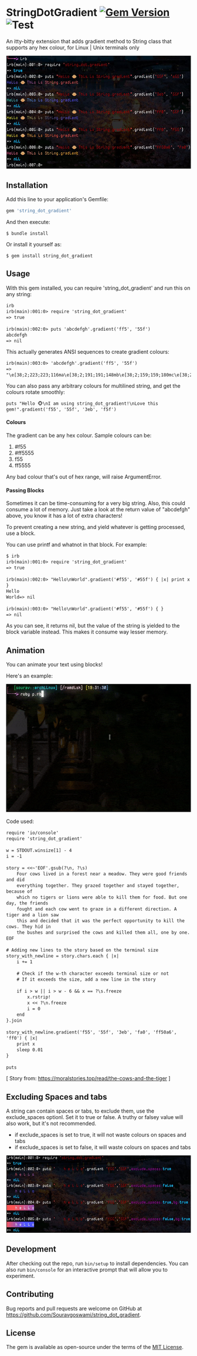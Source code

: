 # StringDotGradient [![Gem Version](https://badge.fury.io/rb/string_dot_gradient.svg)](https://rubygems.org/gems/string_dot_gradient) ![Test](https://github.com/souravgoswami/string_dot_gradient/workflows/StringDotGradient/badge.svg)

An itty-bitty extension that adds gradient method to String class that supports any hex colour, for Linux | Unix terminals only

![Preview](https://github.com/Souravgoswami/string_dot_gradient/blob/master/images/preview.jpg)

## Installation
Add this line to your application's Gemfile:

```ruby
gem 'string_dot_gradient'
```

And then execute:

```
$ bundle install
```

Or install it yourself as:

```
$ gem install string_dot_gradient
```

## Usage

With this gem installed, you can require 'string_dot_gradient' and run this on any string:

```
irb
irb(main):001:0> require 'string_dot_gradient'
=> true

irb(main):002:0> puts 'abcdefgh'.gradient('ff5', '55f')
abcdefgh
=> nil
```

This actually generates ANSI sequences to create gradient colours:

```
irb(main):003:0> 'abcdefgh'.gradient('ff5', '55f')
=> "\e[38;2;223;223;116ma\e[38;2;191;191;148mb\e[38;2;159;159;180mc\e[38;2;127;127;212md\e[38;2;95;95;244me\e[38;2;63;63;255mf\e[38;2;31;31;255mg\e[38;2;0;0;255mh\e[0m"
```

You can also pass any arbitrary colours for multilined string, and get the colours rotate smoothly:

```
puts "Hello 🐵\nI am using string_dot_gradient!\nLove this gem!".gradient('f55', '55f', '3eb', 'f5f')
```

#### Colours

The gradient can be any hex colour. Sample colours can be:

1. #f55
2. #ff5555
3. f55
4. ff5555

Any bad colour that's out of hex range, will raise ArgumentError.

#### Passing Blocks
Sometimes it can be time-consuming for a very big string. Also, this could consume a lot of memory.
Just take a look at the return value of "abcdefgh" above, you know it has a lot of extra characters!

To prevent creating a new string, and yield whatever is getting processed, use a block.

You can use printf and whatnot in that block. For example:

```
$ irb
irb(main):001:0> require 'string_dot_gradient'
=> true

irb(main):002:0> "Hello\nWorld".gradient('#f55', '#55f') { |x| print x }
Hello
World=> nil

irb(main):003:0> "Hello\nWorld".gradient('#f55', '#55f') { }
=> nil

```

As you can see, it returns nil, but the value of the string is yielded to the block variable instead.
This makes it consume way lesser memory.

## Animation
You can animate your text using blocks!

Here's an example:

![Preview](https://github.com/Souravgoswami/string_dot_gradient/blob/master/images/preview.gif)

Code used:

```
require 'io/console'
require 'string_dot_gradient'

w = STDOUT.winsize[1] - 4
i = -1

story = <<~'EOF'.gsub(?\n, ?\s)
	Four cows lived in a forest near a meadow. They were good friends and did
	everything together. They grazed together and stayed together, because of
	which no tigers or lions were able to kill them for food. But one day, the friends
	fought and each cow went to graze in a different direction. A tiger and a lion saw
	this and decided that it was the perfect opportunity to kill the cows. They hid in
	the bushes and surprised the cows and killed them all, one by one.
EOF

# Adding new lines to the story based on the terminal size
story_with_newline = story.chars.each { |x|
	i += 1

	# Check if the w-th character exceeds terminal size or not
	# If it exceeds the size, add a new line in the story

	if i > w || i > w - 6 && x == ?\s.freeze
		x.rstrip!
		x << ?\n.freeze
		i = 0
	end
}.join

story_with_newline.gradient('f55', '55f', '3eb', 'fa0', 'ff50a6', 'ff0') { |x|
	print x
	sleep 0.01
}

puts
```

[ Story from: https://moralstories.top/read/the-cows-and-the-tiger ]

## Excluding Spaces and tabs
A string can contain spaces or tabs, to exclude them, use the exclude_spaces optionl.
Set it to true or false. A truthy or falsey value will also work, but it's not recommended.

+ if exclude_spaces is set to true, it will not waste colours on spaces and tabs
+ if exclude_spaces is set to false, it will waste colours on spaces and tabs

![Preview](https://github.com/Souravgoswami/string_dot_gradient/blob/master/images/exclude_spaces.jpg)

## Development

After checking out the repo, run `bin/setup` to install dependencies.
You can also run `bin/console` for an interactive prompt that will allow you to experiment.

## Contributing

Bug reports and pull requests are welcome on GitHub at https://github.com/Souravgoswami/string_dot_gradient.

## License

The gem is available as open-source under the terms of the [MIT License](https://opensource.org/licenses/MIT).

